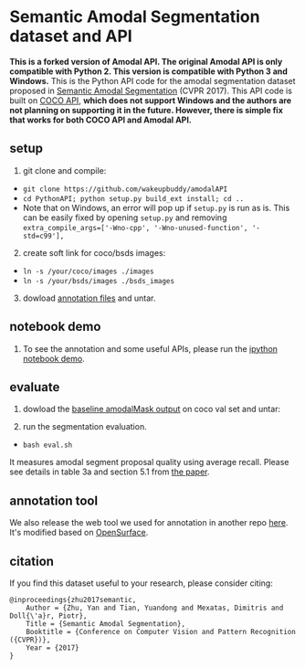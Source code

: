 # Semantic Amodal Segmentation dataset and API

**This is a forked version of Amodal API. The original Amodal API is only compatible with Python 2. This version is compatible with Python 3 and Windows.** This is the Python API code for the amodal segmentation dataset proposed in [Semantic Amodal Segmentation](https://arxiv.org/abs/1509.01329) (CVPR 2017). This API code is built on [COCO API](https://github.com/pdollar/coco), **which does not support Windows and the authors are not planning on supporting it in the future. However, there is simple fix that works for both COCO API and Amodal API.**

## setup

1. git clone and compile:
  * ```git clone https://github.com/wakeupbuddy/amodalAPI```
  * ```cd PythonAPI; python setup.py build_ext install; cd ..```
  * Note that on Windows, an error will pop up if `setup.py` is run as is. This can be easily fixed by opening `setup.py` and removing `extra_compile_args=['-Wno-cpp', '-Wno-unused-function', '-std=c99'],`

2. create soft link for coco/bsds images:
  * ```ln -s /your/coco/images ./images```
  * ```ln -s /your/bsds/images ./bsds_images```
3. dowload [annotation files](https://drive.google.com/open?id=0B8e3LNo7STslZURoTzhhMFpCelE) and untar.

## notebook demo

  1. To see the annotation and some useful APIs, please run the [ipython notebook demo](https://github.com/Wakeupbuddy/amodalAPI/blob/master/PythonAPI/myAmodalDemo.ipynb).

## evaluate

1. dowload the [baseline amodalMask output](https://drive.google.com/open?id=0B8e3LNo7STslUGRFUVlQSnZRUVE) on coco val set and untar:
  
2. run the segmentation evaluation. 
  * ```bash eval.sh```
  
  It measures amodal segment proposal quality using average recall. Please see details in table 3a and section 5.1 from [the paper](https://arxiv.org/abs/1509.01329).
  
## annotation tool

We also release the web tool we used for annotation in another repo [here](https://github.com/Wakeupbuddy/amodal-ui). It's modified based on [OpenSurface](https://github.com/seanbell/opensurfaces).

## citation

If you find this dataset useful to your research, please consider citing:
```
@inproceedings{zhu2017semantic,
    Author = {Zhu, Yan and Tian, Yuandong and Mexatas, Dimitris and Doll{\'a}r, Piotr},
    Title = {Semantic Amodal Segmentation},
    Booktitle = {Conference on Computer Vision and Pattern Recognition ({CVPR})},
    Year = {2017}
}
```
